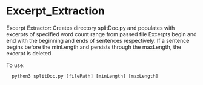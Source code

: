 # Excerpt_Extraction

Excerpt Extractor: Creates directory splitDoc.py and populates with excerpts of specified word count range from passed file
Excerpts begin and end with the beginning and ends of sentences respectively.
If a sentence begins before the minLength and persists through the maxLength, the excerpt is deleted.

To use:
  ```
	python3 splitDoc.py [filePath] [minLength] [maxLength]
  ```
